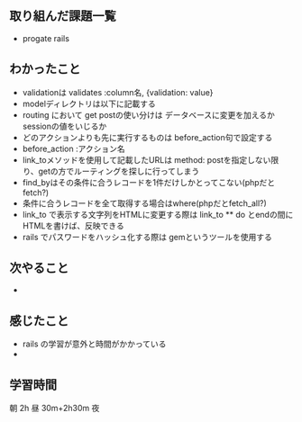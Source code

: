 ## 取り組んだ課題一覧
- progate rails
## わかったこと
- validationは validates :column名, {validation: value}
- modelディレクトリは以下に記載する
- routing において get postの使い分けは データベースに変更を加えるかsessionの値をいじるか
- どのアクションよりも先に実行するものは before_action句で設定する
- before_action :アクション名
- link_toメソッドを使用して記載したURLは method: postを指定しない限り、getの方でルーティングを探しに行ってしまう
- find_byはその条件に合うレコードを1件だけしかとってこない(phpだとfetch?)
- 条件に合うレコードを全て取得する場合はwhere(phpだとfetch_all?)
- link_to で表示する文字列をHTMLに変更する際は link_to ** do とendの間にHTMLを書けば、反映できる
- rails でパスワードをハッシュ化する際は gemというツールを使用する


## 次やること
-
## 感じたこと
- rails の学習が意外と時間がかかっている
- 
## 学習時間
朝  2h 昼 30m+2h30m 夜 
